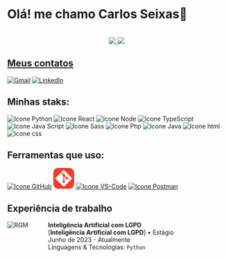 <h1> Olá! me chamo Carlos Seixas👋 </h1>
<br>

<div align="center">
  <a href="https://github.com/CarlosSeixas2">
  <img height="180em" src="https://github-readme-stats.vercel.app/api?username=CarlosSeixas2&show_icons=true&theme=dark&include_all_commits=true&count_private=true"/>
  <img height="180em" src="https://github-readme-stats.vercel.app/api/top-langs/?username=CarlosSeixas2&layout=compact&langs_count=7&theme=dark"/>
</div>

<h2 align='left'>Meus contatos</h2> 
<p align="left">
<a href="mailto:carlosseixasof@gmail.com" title="Gmail">
<img src="https://img.shields.io/badge/-Gmail-FF0000?style=flat-square&labelColor=FF0000&logo=gmail&logoColor=white&link=mailto:styvisonviana@gmail.com" alt="Gmail"/></a>

<a href="https://www.linkedin.com/in/carlos-seixas-050b4724a/" title="LinkedIn">
<img src="https://img.shields.io/badge/-Linkedin-0e76a8?style=flat-square&logo=Linkedin&logoColor=white&link=https://www.instagram.com/styvisonviana/" alt="LinkedIn"/></a>


## Minhas staks:
<div display: "flex">
  <img height="48px" width="48px" alt="Icone Python" src="https://skillicons.dev/icons?i=python"/>
  <img height="48px" width="48px" alt="Icone React" src="https://skillicons.dev/icons?i=react"/>
  <img height="48px" width="48px" alt="Icone Node" src="https://skillicons.dev/icons?i=nodejs"/>
  <img height="48px" width="48px" alt="Icone TypeScript" src="https://skillicons.dev/icons?i=ts"/>
  <img height="48px" width="48px" alt="Icone Java Script" src="https://skillicons.dev/icons?i=js"/>
  <img height="48px" width="48px" alt="Icone Sass" src="https://skillicons.dev/icons?i=sass"/>
  <img height="48px" width="48px" alt="Icone Php" src="https://skillicons.dev/icons?i=php"/>
  <img height="48px" width="48px" alt="Icone Java" src="https://skillicons.dev/icons?i=java"/>
  <img height="48px" width="48px" alt="Icone html" src="https://skillicons.dev/icons?i=html"/>
  <img height="48px" width="48px" alt="Icone css" src="https://skillicons.dev/icons?i=css"/>
</div>

## Ferramentas que uso:
[<img height="48px" width="48px" alt="Icone GitHub" src="https://skillicons.dev/icons?i=github"/>](https://github.com/)
[<img height="48px" width="48px" alt="Icone Git" src="https://raw.githubusercontent.com/tandpfun/skill-icons/main/icons/Git.svg"/>](https://git-scm.com)
[<img height="48px" width="48px" alt="Icone VS-Code" src="https://skillicons.dev/icons?i=vscode"/>](https://code.visualstudio.com)
[<img height="48px" width="48px" alt="Icone Postman" src="https://i.postimg.cc/QNyBTNVk/postman.png"/>](https://www.postman.com)

## Experiência de trabalho

<img align="left" height="94px" width="94px" alt="RGM" src="https://uploaddeimagens.com.br/images/004/684/250/full/rgm.jpg?1701911895"/>

**Inteligência Artificial com LGPD** \
[**Inteligência Artificial com LGPD**] • Estágio \
Junho de 2023 - Atualmente \
Linguagens & Tecnologias: `Python`
<br/>
<br/>
